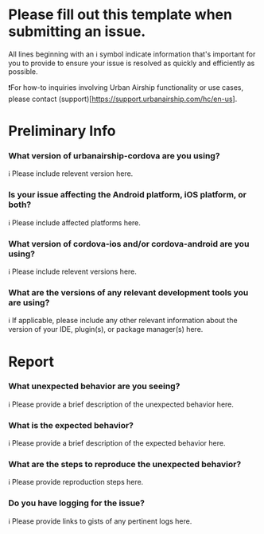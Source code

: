 
# Please fill out this template when submitting an issue.
All lines beginning with an ℹ symbol indicate information that's important for you to provide to ensure your issue is resolved as quickly and efficiently as possible.

❗For how-to inquiries involving Urban Airship functionality or use cases, please
contact (support)[https://support.urbanairship.com/hc/en-us].

# Preliminary Info

### What version of urbanairship-cordova are you using?
ℹ Please include relevent version here.

### Is your issue affecting the Android platform, iOS platform, or both?
ℹ Please include affected platforms here.

### What version of cordova-ios and/or cordova-android are you using?
ℹ Please include relevent versions here.

### What are the versions of any relevant development tools you are using?
ℹ If applicable, please include any other relevant information about the version of your
IDE, plugin(s), or package manager(s) here.

# Report

### What unexpected behavior are you seeing?
ℹ Please provide a brief description of the unexpected behavior here.

### What is the expected behavior?
ℹ Please provide a brief description of the expected behavior here.

### What are the steps to reproduce the unexpected behavior?
ℹ Please provide reproduction steps here.

### Do you have logging for the issue?
ℹ Please provide links to gists of any pertinent logs here.
